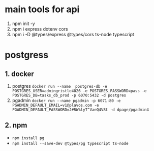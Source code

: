 # main tools for api
1. npm init -y
2. npm i express dotenv cors
4. npm i -D @types/express @types/cors ts-node typescript

# postgress

## 1. docker
1. postgres `docker run --name  postgres-db -e POSTGRES_USER=admingristle4026 -e POSTGRES_PASSWORD=pass -e POSTGRES_DB=tasks_db_prod -p 6070:5432 -d postgres`
2. pgadmin `docker run --name pgadmin -p 6071:80 -e PGADMIN_DEFAULT_EMAIL=v1@plavos.com -e PGADMIN_DEFAULT_PASSWORD=J#RW%lyT^VaeQ4V8t -d dpage/pgadmin4`


## 2. npm
* `npm install pg`
* `npm install --save-dev @types/pg typescript ts-node`